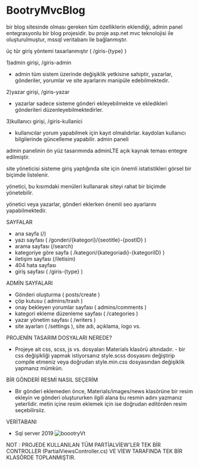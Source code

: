 # BootryMvcBlog
bir blog sitesinde olması gereken tüm özelliklerin eklendiği, admin panel entegrasyonlu bir blog projesidir. bu proje asp.net mvc teknolojisi ile oluşturulmuştur, mssql veritabanı ile bağlanmıştır.

üç tür giriş yöntemi tasarlanmıştır ( /giris-{type} )

1)admin girişi, /giris-admin
  - admin tüm sistem üzerinde değişiklik yetkisine sahiptir, yazarlar, gönderiler, yorumlar ve site ayarlarını manipüle edebilmektedir.

2)yazar girişi, /giris-yazar
  - yazarlar sadece sisteme gönderi ekleyebilmekte ve ekledikleri gönderileri düzenleyebilmektedirler. 

3)kullanıcı girişi, /giris-kullanici
  - kullanıcılar yorum yapabilmek için kayıt olmalıdırlar. kaydolan kullanıcı bilgilerinde güncelleme yapabilir.
    admin paneli

admin panelinin ön yüz tasarımında adminLTE açık kaynak teması entegre edilmiştir.

site yöneticisi sisteme giriş yaptığında site için önemli istatistikleri görsel bir biçimde listelenir.

yönetici, bu kısımdaki menüleri kullanarak siteyi rahat bir biçimde yönetebilir.

yönetici veya yazarlar, gönderi eklerken önemli seo ayarlarını yapabilmektedir.

SAYFALAR

- ana sayfa (/)
- yazı sayfası ( /gonderi/{kategori}/{seotitle}-{postID} )
- arama sayfası (/search)
- kategoriye göre sayfa ( /kategori/{kategoriadı}-{kategoriID} )
- iletişim sayfası (/iletisim)
- 404 hata sayfası
- giriş sayfası ( /giris-{type} )

ADMİN SAYFALARI
- Gönderi oluşturma ( posts/create )
- çöp kutusu ( admins/trash )
- onay bekleyen yorumlar sayfası ( admins/comments )
- kategori ekleme düzenleme sayfası ( /categories )
- yazar yönetim sayfası ( /writers )
- site ayarları ( /settings ), site adı, açıklama, logo vs.


PROJENİN TASARIM DOSYALARI NEREDE?
- Projeye ait css, scss, js vs. dosyaları Materials klasörü altındadır. - bir css değişikliği yapmak istiyorsanız style.scss dosyasını değiştirip compile etmeniz veya doğrudan style.min.css  dosyasından değişiklik yapmanız mümkün. 


BİR GÖNDERİ RESMİ NASIL SEÇERİM 
- Bir gönderi eklemeden önce, Materials/images/news klasörüne bir resim ekleyin ve gönderi oluştururken ilgili alana bu resmin adını yazmanız yeterlidir. metin içine resim eklemek için ise doğrudan editörden resim seçebilirsiiz.

VERİTABANI
- Sql server 2019
![boootryVt](https://user-images.githubusercontent.com/59912391/126439269-2baad6a3-3541-48f4-b08e-30f0d35d8462.JPG)


NOT : PROJEDE KULLANILAN TÜM PARTİALVİEW'LER TEK BİR CONTROLLER (PartialViewsController.cs) VE VİEW TARAFINDA TEK BİR KLASÖRDE TOPLANMIŞTIR.

